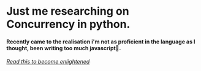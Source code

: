 # Just me researching on Concurrency in python.

#### Recently came to the realisation i'm not as proficient in the language as I thought, been writing too much javascript🙂.

_[Read this to become enlightened](https://realpython.com/python-concurrency/ "Read this to become enlightened")_

